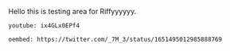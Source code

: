 Hello this is testing area for Riffyyyyyy.

`youtube: ix4GLx0EPf4`

`oembed: https://twitter.com/_7M_3/status/1651495012985888769`
